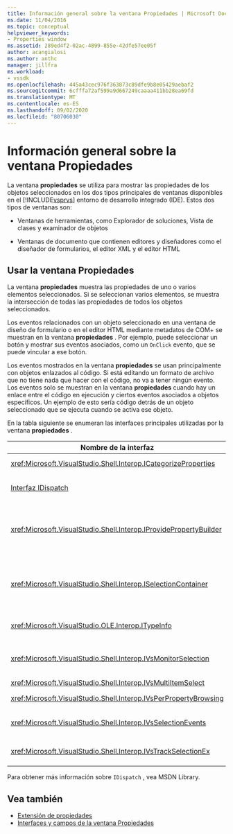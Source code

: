 ```yaml
---
title: Información general sobre la ventana Propiedades | Microsoft Docs
ms.date: 11/04/2016
ms.topic: conceptual
helpviewer_keywords:
- Properties window
ms.assetid: 289ed4f2-02ac-4899-855e-42dfe57ee05f
author: acangialosi
ms.author: anthc
manager: jillfra
ms.workload:
- vssdk
ms.openlocfilehash: 445a43cec976f363873c89dfe9b8e05429aebaf2
ms.sourcegitcommit: 6cfffa72af599a9d667249caaaa411bb28ea69fd
ms.translationtype: MT
ms.contentlocale: es-ES
ms.lasthandoff: 09/02/2020
ms.locfileid: "80706030"
---
```

# <a name="properties-window-overview"></a>Información general sobre la ventana Propiedades
La ventana **propiedades** se utiliza para mostrar las propiedades de los objetos seleccionados en los dos tipos principales de ventanas disponibles en el [!INCLUDE[vsprvs](../../code-quality/includes/vsprvs_md.md)] entorno de desarrollo integrado (IDE). Estos dos tipos de ventanas son:

- Ventanas de herramientas, como Explorador de soluciones, Vista de clases y examinador de objetos

- Ventanas de documento que contienen editores y diseñadores como el diseñador de formularios, el editor XML y el editor HTML

## <a name="using-the-properties-window"></a>Usar la ventana Propiedades
 La ventana **propiedades** muestra las propiedades de uno o varios elementos seleccionados. Si se seleccionan varios elementos, se muestra la intersección de todas las propiedades de todos los objetos seleccionados.

 Los eventos relacionados con un objeto seleccionado en una ventana de diseño de formulario o en el editor HTML mediante metadatos de COM+ se muestran en la ventana **propiedades** . Por ejemplo, puede seleccionar un botón y mostrar sus eventos asociados, como un `OnClick` evento, que se puede vincular a ese botón.

 Los eventos mostrados en la ventana **propiedades** se usan principalmente con objetos enlazados al código. Si está editando un formato de archivo que no tiene nada que hacer con el código, no va a tener ningún evento. Los eventos solo se muestran en la ventana **propiedades** cuando hay un enlace entre el código en ejecución y ciertos eventos asociados a objetos específicos. Un ejemplo de esto sería código detrás de un objeto seleccionado que se ejecuta cuando se activa ese objeto.

 En la tabla siguiente se enumeran las interfaces principales utilizadas por la ventana **propiedades** .

|Nombre de la interfaz|Descripción|
|--------------------|-----------------|
|<xref:Microsoft.VisualStudio.Shell.Interop.ICategorizeProperties>|Proporciona una lista de categorías a la ventana **propiedades** y asigna cada propiedad a una categoría.|
|[Interfaz IDispatch](/previous-versions/windows/desktop/api/oaidl/nn-oaidl-idispatch)|Expone los métodos y propiedades de un objeto a las herramientas de programación y otras aplicaciones que admiten la automatización.|
|<xref:Microsoft.VisualStudio.Shell.Interop.IProvidePropertyBuilder>|Proporciona botones de puntos suspensivos (...) denominados *generadores* que abren ventanas de cuadro de diálogo modales implementadas por el propio objeto. Se usa cuando el usuario no tiene fácil de escribir un valor en un campo de texto. Por ejemplo, podría usarse para abrir un selector de colores que determine el valor RGB.|
|<xref:Microsoft.VisualStudio.Shell.Interop.ISelectionContainer>|Proporciona acceso a los objetos usados para actualizar la información que se muestra en la ventana **propiedades** . <xref:Microsoft.VisualStudio.Shell.Interop.ISelectionContainer> se implementa mediante VSPackages para cada ventana que contiene objetos seleccionables con propiedades relacionadas que se van a mostrar.|
|<xref:Microsoft.VisualStudio.OLE.Interop.ITypeInfo>|Proporciona información sobre el tipo de un objeto, como los métodos de una interfaz y los campos de una estructura.|
|<xref:Microsoft.VisualStudio.Shell.Interop.IVsMonitorSelection>|Permite a los VSPackages recibir la notificación de eventos de selección y recuperar información sobre la jerarquía del proyecto actual, el elemento, el valor del elemento y el contexto de la interfaz de usuario de comandos.|
|<xref:Microsoft.VisualStudio.Shell.Interop.IVsMultiItemSelect>|Proporciona el entorno con acceso a varias selecciones.|
|<xref:Microsoft.VisualStudio.Shell.Interop.IVsPerPropertyBrowsing>|Se usa para proporcionar nombres localizados en algunas propiedades que se muestran en la ventana **propiedades** .|
|<xref:Microsoft.VisualStudio.Shell.Interop.IVsSelectionEvents>|Notifica a los paquetes VSPackage registrados que se han producido cambios en la selección, el valor de elemento o el contexto de la interfaz de usuario de comandos actuales.|
|<xref:Microsoft.VisualStudio.Shell.Interop.IVsTrackSelectionEx>|Notifica al entorno de un cambio en la selección actual y proporciona acceso a la información de jerarquía y de elemento relacionada con la nueva selección.|

 Para obtener más información sobre `IDispatch` , vea MSDN Library.

## <a name="see-also"></a>Vea también
- [Extensión de propiedades](../../extensibility/internals/extending-properties.md)
- [Interfaces y campos de la ventana Propiedades](../../extensibility/internals/properties-window-fields-and-interfaces.md)
